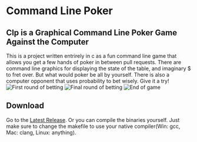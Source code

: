 # Command Line Poker
## Clp is a Graphical Command Line Poker Game Against the Computer
This is a project written entrirely in c as a fun command line game that allows you get a few hands of poker in between pull requests. There are command line graphics for displaying the state of the table, and imaginary $ to fret over. But what would poker be all by yourself. There is also a computer opponent that uses probability to bet wisely. Give it a try!
![First round of betting](https://github.com/AlexanderPrentiss/CLPoker/Game-Start.jpg?raw=true)
![Final round of betting](https://github.com/AlexanderPrentiss/CLPoker/Final-Betting.jpg?raw=true)
![End of game](https://github.com/AlexanderPrentiss/CLPoker/Game-End.jpg?raw=true)
## Download
Go to the [Latest Release](https://github.com/AlexanderPrentiss/CLPoker/releases/tag/v1.0.0).
Or you can compile the binaries yourself. Just make sure to change the makefile to use your native compiler(Win: gcc, Mac: clang, Linux: anything).




